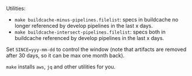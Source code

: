 
Utilities:

- `make buildcache-minus-pipelines.filelist`: specs in buildcache no longer referenced by develop pipelines in the last x days.
- `make buildcache-intersect-pipelines.filelist`: specs both in buildcache referenced by develop pipelines in the last x days.

Set `SINCE=yyy-mm-dd` to control the window (note that artifacts are removed after 30 days, so it can be max one month back).

`make` installs `aws`, `jq` and other utilities for you.


